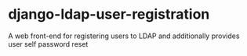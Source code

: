 # django-ldap-user-registration
A web front-end for registering users to LDAP and additionally provides user self password reset
